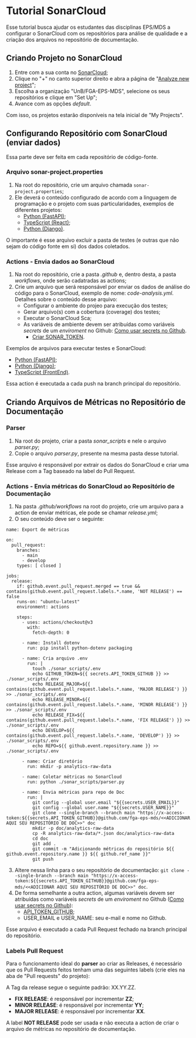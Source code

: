 # Tutorial SonarCloud

Esse tutorial busca ajudar os estudantes das disciplinas EPS/MDS a configurar o SonarCloud com os repositórios para análise de qualidade e a criação dos arquivos no repositório de documentação.

## Criando Projeto no SonarCloud

1. Entre com a sua conta no [SonarCloud](https://sonarcloud.io/projects);
2. Clique no "+" no canto superior direito e abra a página de "[Analyze new project](https://sonarcloud.io/projects/create)";
3. Escolha a organização "UnB/FGA-EPS-MDS", selecione os seus repositórios e clique em "Set Up";
4. Avance com as opções *default*.

Com isso, os projetos estarão disponíveis na tela inicial de "My Projects".

## Configurando Repositório com SonarCloud (enviar dados)

Essa parte deve ser feita em cada repositório de código-fonte.

### Arquivo sonar-project.properties

1. Na root do repositório, crie um arquivo chamada `sonar-project.properties`;
2. Ele deverá o conteúdo configurado de acordo com a linguagem de programação e o projeto com suas particularidades, exemplos de diferentes projetos:
    * [Python (FastAPI)](https://github.com/fga-eps-mds/2024.1-UnB-TV-Admin/blob/develop/sonar-project.properties);
    * [TypeScript (React)](https://github.com/fga-eps-mds/2023-2-CAPJu-Front/blob/develop/sonar-project.properties);
    * [Python (Django)](https://github.com/fga-eps-mds/2023-2-MeasureSoftGram-Service/blob/develop/sonar-project.properties).

O importante é esse arquivo excluir a pasta de testes (e outras que não sejam do código fonte em si) dos dados coletados.

### Actions - Envia dados ao SonarCloud

1. Na root do repositório, crie a pasta *.github* e, dentro desta, a pasta *workflows*, onde serão cadatradas as actions;
2. Crie um arquivo que será responsável por enviar os dados de análise do código para o SonarCloud, exemplo de nome: *code-analysis.yml*. Detalhes sobre o conteúdo desse arquivo:
    * Configurar o ambiente do projeo para execução dos testes;
    * Gerar arquivo(s) com a cobertura (coverage) dos testes;
    * Executar o SonarCloud Sca;
    * As variáveis de ambiente devem ser atribuídas como variáveis *secrets* de um *enviroment* no Github: [Como usar secrets no Github](https://docs.github.com/en/actions/security-guides/using-secrets-in-github-actions).
        - [Criar SONAR_TOKEN](https://docs.sonarsource.com/sonarqube/latest/user-guide/user-account/generating-and-using-tokens/#generating-a-token).

Exemplos de arquivos para executar testes e SonarCloud:
- [Python (FastAPI)](https://github.com/fga-eps-mds/2024.1-UnB-TV-Admin/blob/develop/.github/workflows/code-analysis.yml);
- [Python (Django)](https://github.com/fga-eps-mds/2023-2-MeasureSoftGram-Service/blob/develop/.github/workflows/test.yml);
- [TypeScript (FrontEnd)](https://github.com/fga-eps-mds/2023.1-Dnit-Front/blob/main/.github/workflows/sonarcloud.yml).

Essa action é executada a cada push na branch principal do repositório.

## Criando Arquivos de Métricas no Repositório de Documentação

### Parser

1. Na root do projeto, criar a pasta *sonar_scripts* e nele o arquivo *parser.py*;
2. Copie o arquivo *parser.py*, presente na mesma pasta desse tutorial.

Esse arquivo é responsável por extrair os dados do SonarCloud e criar uma Release com a Tag baseado na label do Pull Request.

### Actions - Envia métricas do SonarCloud ao Repositório de Documentação

1. Na pasta *.github/workflows* na root do projeto, crie um arquivo para a action de enviar métricas, ele pode se chamar *release.yml*;
2. O seu conteúdo deve ser o seguinte:

```
name: Export de métricas

on: 
  pull_request:
    branches:
      - main
      - develop
    types: [ closed ]

jobs:
  release:
    if: github.event.pull_request.merged == true && contains(github.event.pull_request.labels.*.name, 'NOT RELEASE') == false
    runs-on: "ubuntu-latest"
    environment: actions
    
    steps:
      - uses: actions/checkout@v3
        with:
          fetch-depth: 0
          
      - name: Install dotenv
        run: pip install python-dotenv packaging
          
      - name: Cria arquivo .env
        run: |
          touch ./sonar_scripts/.env
          echo GITHUB_TOKEN=${{ secrets.API_TOKEN_GITHUB }} >> ./sonar_scripts/.env
          echo RELEASE_MAJOR=${{ contains(github.event.pull_request.labels.*.name, 'MAJOR RELEASE') }} >> ./sonar_scripts/.env
          echo RELEASE_MINOR=${{ contains(github.event.pull_request.labels.*.name, 'MINOR RELEASE') }} >> ./sonar_scripts/.env
          echo RELEASE_FIX=${{ contains(github.event.pull_request.labels.*.name, 'FIX RELEASE') }} >> ./sonar_scripts/.env
          echo DEVELOP=${{ contains(github.event.pull_request.labels.*.name, 'DEVELOP') }} >> ./sonar_scripts/.env
          echo REPO=${{ github.event.repository.name }} >> ./sonar_scripts/.env

      - name: Criar diretório
        run: mkdir -p analytics-raw-data

      - name: Coletar métricas no SonarCloud
        run: python ./sonar_scripts/parser.py

      - name: Envia métricas para repo de Doc
        run: |
          git config --global user.email "${{secrets.USER_EMAIL}}"
          git config --global user.name "${{secrets.USER_NAME}}"
          git clone --single-branch --branch main "https://x-access-token:${{secrets.API_TOKEN_GITHUB}}@github.com/fga-eps-mds/<<ADICIONAR AQUI SEU REPOSITÓRIO DE DOC>>" doc
          mkdir -p doc/analytics-raw-data
          cp -R analytics-raw-data/*.json doc/analytics-raw-data
          cd doc
          git add .
          git commit -m "Adicionando métricas do repositório ${{ github.event.repository.name }} ${{ github.ref_name }}"
          git push
```

3. Altere nessa linha para o seu repositório de documentação: `git clone --single-branch --branch main "https://x-access-token:${{secrets.API_TOKEN_GITHUB}}@github.com/fga-eps-mds/<<ADICIONAR AQUI SEU REPOSITÓRIO DE DOC>>" doc`.
4. De forma semelhante a outra action, algumas variáveis devem ser atribuídas como variáveis *secrets* de um *enviroment* no Github ([Como usar secrets no Github](https://docs.github.com/en/actions/security-guides/using-secrets-in-github-actions)):
    * [API_TOKEN_GITHUB](API_TOKEN_GITHUB);
    * USER_EMAIL e USER_NAME: seu e-mail e nome no Github.

Esse arquivo é executado a cada Pull Request fechado na branch principal do repositório.

### Labels Pull Request

Para o funcionamento ideal do **parser** ao criar as Releases, é necessário que os Pull Requests feitos tenham uma das seguintes labels (crie eles na aba de "Pull requests" do projeto):

A Tag da release segue o seguinte padrão: XX.YY.ZZ.

* **FIX RELEASE**: é responsável por incrementar **ZZ**;
* **MINOR RELEASE**: é responsável por incrementar **YY**;
* **MAJOR RELEASE**: é responsável por incrementar **XX**.

A label **NOT RELEASE** pode ser usada e não executa a action de criar o arquivo de métricas no repositório de documentação.